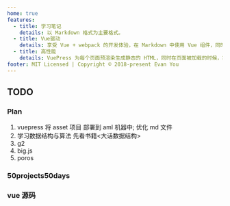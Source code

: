 ```yaml
---
home: true
features:
  - title: 学习笔记
    details: 以 Markdown 格式为主要格式。
  - title: Vue驱动
    details: 享受 Vue + webpack 的开发体验，在 Markdown 中使用 Vue 组件，同时可以使用 Vue 来开发自定义主题。
  - title: 高性能
    details: VuePress 为每个页面预渲染生成静态的 HTML，同时在页面被加载的时候，将作为 SPA 运行。
footer: MIT Licensed | Copyright © 2018-present Evan You
---
```


## TODO

### Plan

1. vuepress 将 asset 项目 部署到 aml 机器中; 优化 md 文件
2. 学习数据结构与算法 先看书籍<大话数据结构>
3. g2
4. big.js
5. poros

### 50projects50days

### vue 源码
